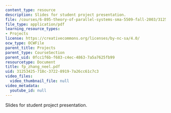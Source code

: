 ```yaml
---
content_type: resource
description: Slides for student project presentation.
file: /courses/6-895-theory-of-parallel-systems-sma-5509-fall-2003/31253425718c372289197a26cc61c7c3_fp_zhang_neel.pdf
file_type: application/pdf
learning_resource_types:
- Projects
license: https://creativecommons.org/licenses/by-nc-sa/4.0/
ocw_type: OCWFile
parent_title: Projects
parent_type: CourseSection
parent_uid: 0fcc1f6b-f683-c4ec-4863-7a5a7625fb99
resourcetype: Document
title: fp_zhang_neel.pdf
uid: 31253425-718c-3722-8919-7a26cc61c7c3
video_files:
  video_thumbnail_file: null
video_metadata:
  youtube_id: null
---
```

Slides for student project presentation.